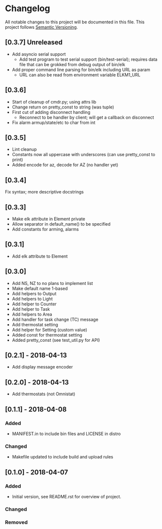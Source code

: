 # Changelog
All notable changes to this project will be documented in this file.
This project follows [Semantic Versioning](https://semver.org/).

## [0.3.7] Unreleased
- Add asyncio serial support
  - Add test program to test serial support (bin/test-serial); requires data
    file that can be grokked from debug output of bin/elk
- Add proper command line parsing for bin/elk including URL as param
  - URL can also be read from environment variable ELKM1_URL

## [0.3.6]
- Start of cleanup of cmdr.py; using attrs lib
- Change return on pretty_const to string (was tuple)
- First cut of adding disconnect handling
  - Reconnect to be handler by client; will get a callback on disconnect
- Fix alarm armup/state/etc to char from int

## [0.3.5]
- Lint cleanup
- Constants now all uppercase with underscores (can use pretty_const to print)
- Added encode for az, decode for AZ (no handler yet)

## [0.3.4]
Fix syntax; more descriptive docstrings

## [0.3.3]
- Make elk attribute in Element private
- Allow separator in default_name() to be specified
- Add constants for arming, alarms

## [0.3.1]
- Add elk attribute to Element

## [0.3.0]
- Add NS, NZ to no plans to implement list
- Make default name 1-based
- Add helpers to Output
- Add helpers to Light
- Add helper to Counter
- Add helper to Task
- Add helpers to Area
- Add handler for task change (TC) message
- Add thermostat setting
- Add helper for Setting (custom value)
- Added const for thermostat setting
- Added pretty_const (see test_util.py for API)

## [0.2.1] - 2018-04-13
- Add display message encoder

## [0.2.0] - 2018-04-13
- Add thermostats (not Omnistat)

## [0.1.1] - 2018-04-08
### Added
- MANIFEST.in to include bin files and LICENSE in distro

### Changed
- Makefile updated to include build and upload rules

## [0.1.0] - 2018-04-07
### Added
- Initial version, see README.rst for overview of project.

### Changed

### Removed
